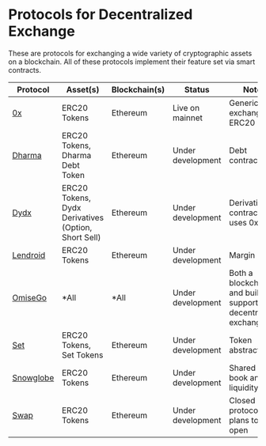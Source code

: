 # Protocols for Decentralized Exchange
These are protocols for exchanging a wide variety of cryptographic assets on a blockchain. All of these protocols implement their feature set via smart contracts.

| Protocol  | Asset(s) | Blockchain(s) | Status | Notes |
| ------------- | ------------- | ------------- | ------------- | ------------- |
| [0x](https://www.0xproject.com/)  | ERC20 Tokens  | Ethereum | Live on mainnet | Generic exchange of ERC20 |
| [Dharma](https://dharma.io/) | ERC20 Tokens, Dharma Debt Token | Ethereum | Under development | Debt contracts |
| [Dydx](https://dydx.exchange/) | ERC20 Tokens, Dydx Derivatives (Option, Short Sell) | Ethereum | Under development | Derivatives contracts, uses 0x |
| [Lendroid](https://lendroid.com/) | ERC20 Tokens | Ethereum | Under development | Margin Loans |
| [OmiseGo](https://omisego.network/) | *All | *All | Under development | Both a blockchain and builtin support for decentralized exchange |
| [Set](https://setprotocol.com/) | ERC20 Tokens, Set Tokens | Ethereum | Under development | Token abstraction |
| [Snowglobe](https://auroradao.com/faq/) | ERC20 Tokens | Ethereum | Under development | Shared order book and liquidity |
| [Swap](https://swap.tech/faq/)  | ERC20 Tokens  | Ethereum | Under development | Closed protocol with plans to be open |
